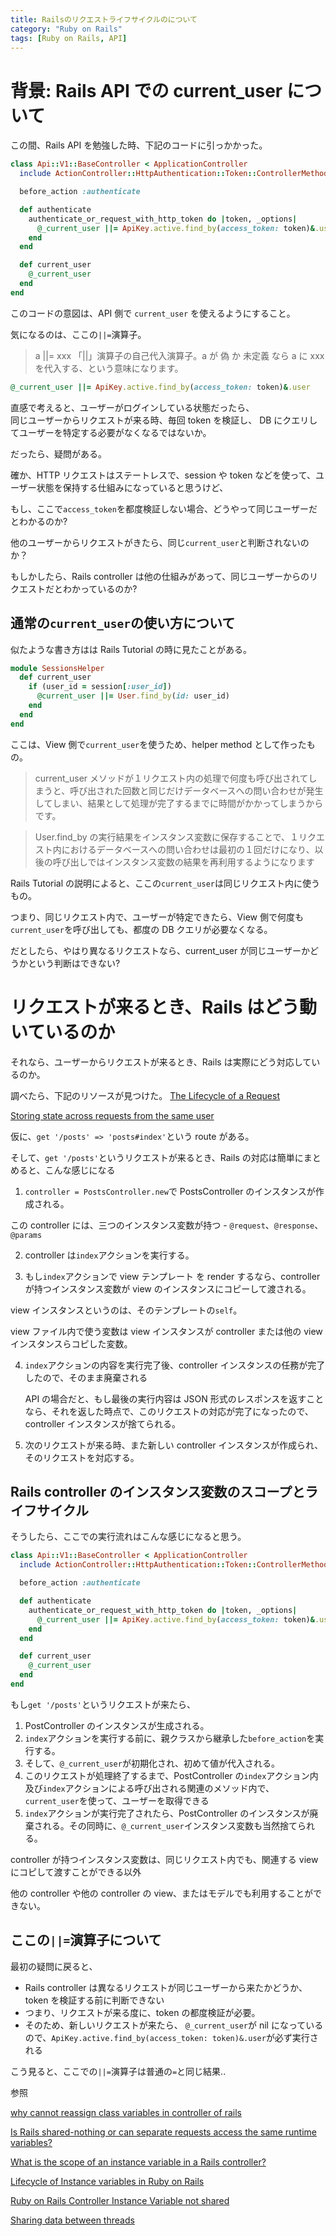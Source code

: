 ```yaml
---
title: Railsのリクエストライフサイクルのについて
category: "Ruby on Rails"
tags: [Ruby on Rails, API]
---
```


# 背景: Rails API での current_user について

この間、Rails API を勉強した時、下記のコードに引っかかった。

```ruby
class Api::V1::BaseController < ApplicationController
  include ActionController::HttpAuthentication::Token::ControllerMethods

  before_action :authenticate

  def authenticate
    authenticate_or_request_with_http_token do |token, _options|
      @_current_user ||= ApiKey.active.find_by(access_token: token)&.user
    end
  end

  def current_user
    @_current_user
  end
end
```

このコードの意図は、API 側で `current_user` を使えるようにすること。

気になるのは、ここの`||=`演算子。

> a ||= xxx
> 「||」演算子の自己代入演算子。a が 偽 か 未定義 なら a に xxx を代入する、という意味になります。

```ruby
@_current_user ||= ApiKey.active.find_by(access_token: token)&.user
```

直感で考えると、ユーザーがログインしている状態だったら、  
同じユーザーからリクエストが来る時、毎回 token を検証し、 DB にクエリしてユーザーを特定する必要がなくなるではないか。

だったら、疑問がある。

確か、HTTP リクエストはステートレスで、session や token などを使って、ユーザー状態を保持する仕組みになっていると思うけど、

もし、ここで`access_token`を都度検証しない場合、どうやって同じユーザーだとわかるのか?

他のユーザーからリクエストがきたら、同じ`current_user`と判断されないのか？

もしかしたら、Rails controller は他の仕組みがあって、同じユーザーからのリクエストだとわかっているのか?

## 通常の`current_user`の使い方について

似たような書き方はは Rails Tutorial の時に見たことがある。

```ruby
module SessionsHelper
  def current_user
    if (user_id = session[:user_id])
      @current_user ||= User.find_by(id: user_id)
    end
  end
end
```

ここは、View 側で`current_user`を使うため、helper method として作ったもの。

> current_user メソッドが１リクエスト内の処理で何度も呼び出されてしまうと、呼び出された回数と同じだけデータベースへの問い合わせが発生してしまい、結果として処理が完了するまでに時間がかかってしまうからです。

> User.find_by の実行結果をインスタンス変数に保存することで、１リクエスト内におけるデータベースへの問い合わせは最初の１回だけになり、以後の呼び出しではインスタンス変数の結果を再利用するようになります

Rails Tutorial の説明によると、ここの`current_user`は同じリクエスト内に使うもの。

つまり、同じリクエスト内で、ユーザーが特定できたら、View 側で何度も`current_user`を呼び出しても、都度の DB クエリが必要なくなる。

だとしたら、やはり異なるリクエストなら、current_user が同じユーザーかどうかという判断はできない?

# リクエストが来るとき、Rails はどう動いているのか

それなら、ユーザーからリクエストが来るとき、Rails は実際にどう対応しているのか。

調べたら、下記のリソースが見つけた。
[The Lifecycle of a Request](https://blog.skylight.io/the-lifecycle-of-a-request/)

[Storing state across requests from the same user](https://stackoverflow.com/questions/18006097/storing-state-across-requests-from-the-same-user)

仮に、`get '/posts' => 'posts#index'`という route がある。

そして、`get '/posts'`というリクエストが来るとき、Rails の対応は簡単にまとめると、こんな感じになる

1. `controller = PostsController.new`で PostsController のインスタンスが作成される。

この controller には、三つのインスタンス変数が持つ - `@request`、`@response`、`@params`

2. controller は`index`アクションを実行する。

3. もし`index`アクションで view テンプレート を render するなら、controller が持つインスタンス変数が view のインスタンスにコピーして渡される。

view インスタンスというのは、そのテンプレートの`self`。

view ファイル内で使う変数は view インスタンスが controller または他の view インスタンスらコピした変数。

4. `index`アクションの内容を実行完了後、controller インスタンスの任務が完了したので、そのまま廃棄される

   API の場合だと、もし最後の実行内容は JSON 形式のレスポンスを返すことなら、それを返した時点で、このリクエストの対応が完了になったので、controller インスタンスが捨てられる。

5. 次のリクエストが来る時、また新しい controller インスタンスが作成られ、そのリクエストを対応する。

## Rails controller のインスタンス変数のスコープとライフサイクル

そうしたら、ここでの実行流れはこんな感じになると思う。

```ruby
class Api::V1::BaseController < ApplicationController
  include ActionController::HttpAuthentication::Token::ControllerMethods

  before_action :authenticate

  def authenticate
    authenticate_or_request_with_http_token do |token, _options|
      @_current_user ||= ApiKey.active.find_by(access_token: token)&.user
    end
  end

  def current_user
    @_current_user
  end
end
```

もし`get '/posts'`というリクエストが来たら、

1. PostController のインスタンスが生成される。
2. `index`アクションを実行する前に、親クラスから継承した`before_action`を実行する。
3. そして、`@_current_user`が初期化され、初めて値が代入される。
4. このリクエストが処理終了するまで、PostController の`index`アクション内及び`index`アクションによる呼び出される関連のメソッド内で、`current_user`を使って、ユーザーを取得できる
5. `index`アクションが実行完了されたら、PostController のインスタンスが廃棄される。その同時に、`@_current_user`インスタンス変数も当然捨てられる。

controller が持つインスタンス変数は、同じリクエスト内でも、関連する view にコピして渡すことができる以外

他の controller や他の controller の view、またはモデルでも利用することができない。

## ここの`||=`演算子について

最初の疑問に戻ると、

- Rails controller は異なるリクエストが同じユーザーから来たかどうか、token を検証する前に判断できない
- つまり、リクエストが来る度に、token の都度検証が必要。
- そのため、新しいリクエストが来たら、 `@_current_user`が nil になっているので、`ApiKey.active.find_by(access_token: token)&.user`が必ず実行される

こう見ると、ここでの`||=`演算子は普通の`=`と同じ結果..

参照

[why cannot reassign class variables in controller of rails](https://stackoverflow.com/questions/25914553/why-cannot-reassign-class-variables-in-controller-of-rails)

[Is Rails shared-nothing or can separate requests access the same runtime variables?](https://stackoverflow.com/questions/1025432/is-rails-shared-nothing-or-can-separate-requests-access-the-same-runtime-variabl/1029798#1029798)

[What is the scope of an instance variable in a Rails controller?](https://stackoverflow.com/questions/35828121/what-is-the-scope-of-an-instance-variable-in-a-rails-controller)

[Lifecycle of Instance variables in Ruby on Rails](https://stackoverflow.com/questions/53670979/lifecycle-of-instance-variables-in-ruby-on-rails)

[Ruby on Rails Controller Instance Variable not shared](https://stackoverflow.com/questions/52309062/ruby-on-rails-controller-instance-variable-not-shared)

[Sharing data between threads](https://livebook.manning.com/book/c-plus-plus-concurrency-in-action/chapter-3/)
